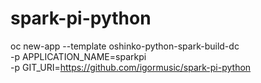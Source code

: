 # spark-pi-python

oc new-app --template oshinko-python-spark-build-dc  \
    -p APPLICATION_NAME=sparkpi \
    -p GIT_URI=https://github.com/igormusic/spark-pi-python
